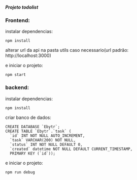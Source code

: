 ##### **Projeto todolist**

### Frontend:

instalar dependencias:

```
npm install
```

alterar url da api na pasta utils caso necessario(url padrão: http://localhost:3000)

e iniciar o projeto:

```
npm start
```

### **backend**:

instalar dependencias:

```
npm install
```

criar banco de dados:

```
CREATE DATABASE `Ebytr`;
CREATE TABLE `Ebytr`.`task` (
  `id` INT NOT NULL AUTO_INCREMENT,
  `task` VARCHAR(200) NOT NULL,
  `status` INT NOT NULL DEFAULT 0,
  `created` datetime NOT NULL DEFAULT CURRENT_TIMESTAMP,
  PRIMARY KEY (`id`));
```

e iniciar o projeto:

```
npm run debug
```
